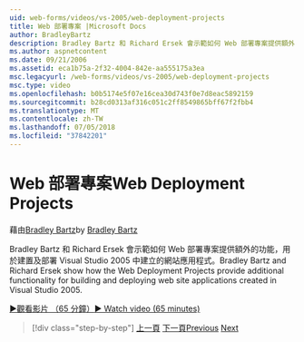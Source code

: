```yaml
---
uid: web-forms/videos/vs-2005/web-deployment-projects
title: Web 部署專案 |Microsoft Docs
author: BradleyBartz
description: Bradley Bartz 和 Richard Ersek 會示範如何 Web 部署專案提供額外的功能，用於建置及部署網站應用程式建立...
ms.author: aspnetcontent
ms.date: 09/21/2006
ms.assetid: eca1b75a-2f32-4004-842e-aa555175a3ea
msc.legacyurl: /web-forms/videos/vs-2005/web-deployment-projects
msc.type: video
ms.openlocfilehash: b0b5174e5f07e16cea30d743f0e7d8eac5892159
ms.sourcegitcommit: b28cd0313af316c051c2ff8549865bff67f2fbb4
ms.translationtype: MT
ms.contentlocale: zh-TW
ms.lasthandoff: 07/05/2018
ms.locfileid: "37842201"
---
```

<a name="web-deployment-projects"></a><span data-ttu-id="f9fd1-103">Web 部署專案</span><span class="sxs-lookup"><span data-stu-id="f9fd1-103">Web Deployment Projects</span></span>
====================
<span data-ttu-id="f9fd1-104">藉由[Bradley Bartz](https://github.com/BradleyBartz)</span><span class="sxs-lookup"><span data-stu-id="f9fd1-104">by [Bradley Bartz](https://github.com/BradleyBartz)</span></span>

<span data-ttu-id="f9fd1-105">Bradley Bartz 和 Richard Ersek 會示範如何 Web 部署專案提供額外的功能，用於建置及部署 Visual Studio 2005 中建立的網站應用程式。</span><span class="sxs-lookup"><span data-stu-id="f9fd1-105">Bradley Bartz and Richard Ersek show how the Web Deployment Projects provide additional functionality for building and deploying web site applications created in Visual Studio 2005.</span></span>

[<span data-ttu-id="f9fd1-106">&#9654;觀看影片 （65 分鐘）</span><span class="sxs-lookup"><span data-stu-id="f9fd1-106">&#9654; Watch video (65 minutes)</span></span>](https://channel9.msdn.com/Blogs/ASP-NET-Site-Videos/web-deployment-projects)

> [!div class="step-by-step"]
> <span data-ttu-id="f9fd1-107">[上一頁](how-do-i-enable-code-coverage-and-profiling-in-production-applications.md)
> [下一頁](web-application-projects-web-deployment-projects.md)</span><span class="sxs-lookup"><span data-stu-id="f9fd1-107">[Previous](how-do-i-enable-code-coverage-and-profiling-in-production-applications.md)
[Next](web-application-projects-web-deployment-projects.md)</span></span>
